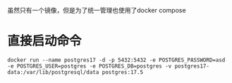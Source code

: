 虽然只有一个镜像，但是为了统一管理也使用了docker compose


# 直接启动命令
```
docker run --name postgres17 -d -p 5432:5432 -e POSTGRES_PASSWORD=asd -e POSTGRES_USER=postgres -e POSTGRES_DB=postgres -v postgres17-data:/var/lib/postgresql/data postgres:17.5
```

